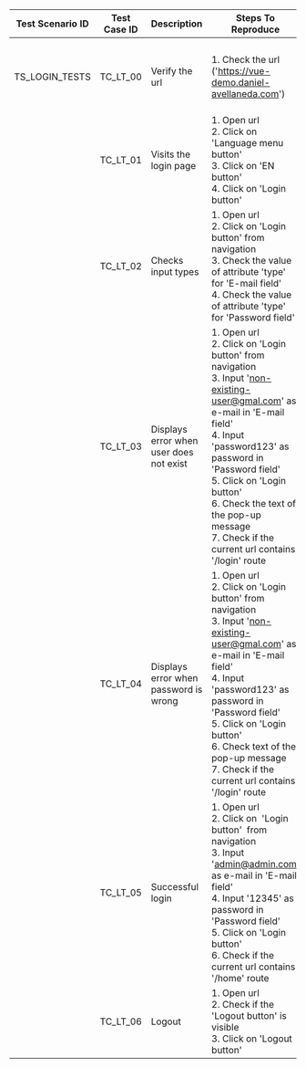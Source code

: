 | Test Scenario ID | Test Case ID | Description                             | Steps To Reproduce                                                                                                                                                                                                                                                                                                              | Expected Results                                                                                                                                                                                    |
| ---------------- | ------------ | --------------------------------------- | ------------------------------------------------------------------------------------------------------------------------------------------------------------------------------------------------------------------------------------------------------------------------------------------------------------------------------- | --------------------------------------------------------------------------------------------------------------------------------------------------------------------------------------------------- |
|  |
| TS_LOGIN_TESTS   | TC_LT_00     | Verify the url                          | 1\. Check the url ('https://vue-demo.daniel-avellaneda.com')                                                                                                                                                                                                                                                                    | [https://vue-demo.daniel-avellaneda.com](https://vue-demo.daniel-avellaneda.com/)                                                                                                                   |
|                  | TC_LT_01     | Visits the login page                   | 1\. Open url<br>2\. Click on 'Language menu button'<br>3\. Click on 'EN button'<br>4\. Click on 'Login button'                                                                                                                                                                                                                  | English language will be selected<br>User will be redirected to the login page                                                                                                                      |
|                  | TC_LT_02     | Checks input types                      | 1\. Open url<br>2\. Click on 'Login button' from navigation<br>3\. Check the value of attribute 'type' for 'E-mail field'<br>4\. Check the value of attribute 'type' for 'Password field'<br>                                                                                                                                   | User will be redirected to the login page<br>Value of the 'E-mail field' for attribute 'type' will be 'email'<br>Value of the 'Password field' for attribute 'type' will be 'password'              |
|                  | TC_LT_03     | Displays error when user does not exist | 1\. Open url<br>2\. Click on 'Login button' from navigation<br>3\. Input 'non-existing-user@gmal.com' as e-mail in 'E-mail field'<br>4\. Input 'password123' as password in 'Password field'<br>5\. Click on 'Login button'<br>6\. Check the text of the pop-up message<br>7\. Check if the current url contains '/login' route | User will be redirected to the login page<br>User will fail to login<br>Text of the pop-up message will be 'User does not exist'<br>Url will be 'https://vue-demo.daniel-avellaneda.com/login' <br> |
|                  | TC_LT_04     | Displays error when password is wrong   | 1\. Open url<br>2\. Click on 'Login button' from navigation<br>3\. Input 'non-existing-user@gmal.com' as e-mail in 'E-mail field'<br>4\. Input 'password123' as password in 'Password field'<br>5\. Click on 'Login button'<br>6\. Check text of the pop-up message<br>7\. Check if the current url contains '/login' route     | User will be redirected to the login page<br>User will fail to login<br>Text of the pop-up message will be 'Wrong password'<br>Url will be 'https://vue-demo.daniel-avellaneda.com/login' <br>      |
|                  | TC_LT_05     | Successful login                        | 1\. Open url<br>2\. Click on  'Login button'  from navigation<br>3\. Input 'admin@admin.com' as e-mail in 'E-mail field'<br>4\. Input '12345' as password in 'Password field'<br>5\. Click on 'Login button'<br>6\. Check if the current url contains '/home' route                                                             | User will be redirected to the login page<br>User will be successfully logged in<br>User will be redirected to the home page<br>Url will be 'https://vue-demo.daniel-avellaneda.com/login' <br>     |
|                  | TC_LT_06     | Logout                                  | 1\. Open url<br>2\. Check if the 'Logout button' is visible<br>3\. Click on 'Logout button'                                                                                                                                                                                                                                     | Logout button is visible<br>User will be logged out                                                                                                                                                 |